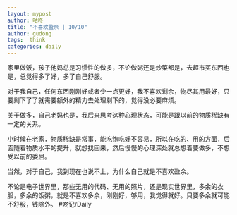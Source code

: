 ```yaml
---
layout: mypost
author: 咕咚
title: "不喜欢盈余 | 10/10"
author: gudong
tags:  think
categories: daily
---
```

家里做饭，孩子他妈总是习惯性的做多，不论做粥还是炒菜都是，去超市买东西也是，总觉得多了好，多了自己舒服。

对于我自己，任何东西刚刚好或者少一点更好，我不喜欢剩余，物尽其用最好，只要剩下了了就需要额外的精力去处理剩下的，觉得没必要麻烦。

关于做多，自己老妈也是，我后来思考这种心理状态，可能是跟以前的物质稀缺有一定的关系。

小时候在老家，物质稀缺是常事，能吃饱吃好不容易，所以在吃的、用的方面，后面随着物质水平的提升，就想找回来，然后慢慢的心理深处就总想着要做多，不想受以前的委屈。

当然，对于自己，我到现在也说不上，为什么自己就是不喜欢盈余。

不论是电子世界里，那些无用的代码、无用的照片，还是现实世界里，多余的衣服，多余的饭粥，就是不喜欢多余，刚刚好，够用，我觉得就好。只要多余就可能不舒服，钱除外。
#咚记/Daily
